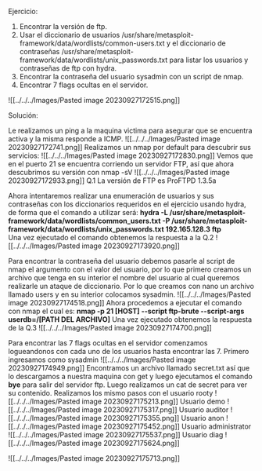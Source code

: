 Ejercicio:

1. Encontrar la versión de ftp.
2. Usar el diccionario de usuarios /usr/share/metasploit-framework/data/wordlists/common-users.txt y el diccionario de contraseñas /usr/share/metasploit-framework/data/wordlists/unix_passwords.txt para listar los usuarios y contraseñas de ftp con hydra.
3. Encontrar la contraseña del usuario sysadmin con un script de nmap.
4. Encontrar 7 flags ocultas en el servidor.

![[../../../Images/Pasted image 20230927172515.png]]


Solución: 

Le realizamos un ping a la maquina victima para asegurar que se encuentra activa y la misma responde a ICMP.
![[../../../Images/Pasted image 20230927172741.png]]
Realizamos un nmap por default para descubrir sus servicios:
![[../../../Images/Pasted image 20230927172830.png]]
Vemos que en el puerto 21 se encuentra corriendo un servidor FTP, así que ahora descubrimos su versión con nmap -sV
![[../../../Images/Pasted image 20230927172933.png]]
Q.1 La versión de FTP es ProFTPD 1.3.5a

Ahora intentaremos realizar una enumeración de usuarios y sus contraseñas con los diccionarios requeridos en el ejercicio usando hydra, de forma que el comando a utilizar será: **hydra -L /usr/share/metasploit-framework/data/wordlists/common_users.txt  -P /usr/share/metasploit-framework/data/wordlists/unix_passwords.txt 192.165.128.3 ftp**  
Una vez ejecutado el comando obtenemos la respuesta a la Q.2 
![[../../../Images/Pasted image 20230927173920.png]]

Para encontrar la contraseña del usuario debemos pasarle al script de nmap el argumento con el valor del usuario, por lo que primero creamos un archivo que tenga en su interior el nombre del usuario al cual queremos realizarle un ataque de diccionario. Por lo que creamos con nano un archivo llamado users y en su interior colocamos sysadmin. 
![[../../../Images/Pasted image 20230927174518.png]]
Ahora procedemos a ejecutar el comando con nmap el cual es: **nmap -p 21 [HOST] --script ftp-brute --script-args userdb=/[PATH DEL ARCHIVO]**
Una vez ejecutado obtenemos la respuesta de la Q.3
![[../../../Images/Pasted image 20230927174700.png]]

Para encontrar las 7 flags ocultas en el servidor comenzamos logueandonos con cada uno de los usuarios hasta encontrar las 7.
Primero ingresamos como sysadmin
![[../../../Images/Pasted image 20230927174949.png]]
Encontramos un archivo llamado secret.txt así que lo descargamos a nuestra maquina con get y luego ejecutamos el comando **bye** para salir del servidor ftp. Luego realizamos un cat de secret para ver su contenido.
Realizamos los mismo pasos con el usuario rooty
![[../../../Images/Pasted image 20230927175213.png]]
Usuario demo
![[../../../Images/Pasted image 20230927175317.png]]
Usuario auditor
![[../../../Images/Pasted image 20230927175355.png]]
Usuario anon
![[../../../Images/Pasted image 20230927175452.png]]
Usuario administrator
![[../../../Images/Pasted image 20230927175537.png]]
Usuario diag
![[../../../Images/Pasted image 20230927175624.png]]


![[../../../Images/Pasted image 20230927175713.png]]